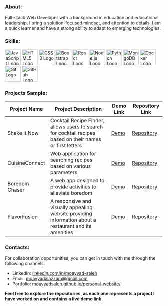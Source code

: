 ### About:
Full-stack Web Developer with a background in education and educational leadership, I bring a solution-focused mindset, and attention to details. I am a quick learner and have a strong ability to adapt to emerging technologies.
### Skills:
<div>
  <img src="https://upload.wikimedia.org/wikipedia/commons/thumb/6/6a/JavaScript-logo.png/200px-JavaScript-logo.png" alt="JavaScript Logo" width="50" height="50" />
  <img src="https://upload.wikimedia.org/wikipedia/commons/thumb/6/61/HTML5_logo_and_wordmark.svg/800px-HTML5_logo_and_wordmark.svg.png" alt="HTML5 Logo" width="50" height="50" />
  <img src="https://upload.wikimedia.org/wikipedia/commons/d/d5/CSS3_logo_and_wordmark.svg" alt="CSS3 Logo" width="50" height="50" />
  <img src="https://upload.wikimedia.org/wikipedia/commons/thumb/b/b2/Bootstrap_logo.svg/1200px-Bootstrap_logo.svg.png" alt="Bootstrap Logo" width="50" height="50" />
  <img src="https://upload.wikimedia.org/wikipedia/commons/thumb/a/a7/React-icon.svg/1200px-React-icon.svg.png" alt="React Logo" width="50" height="50" />
    <img src="https://upload.wikimedia.org/wikipedia/commons/thumb/d/d9/Node.js_logo.svg/1200px-Node.js_logo.svg.png" alt="Node.js Logo" width="50" height="50" />
  <img src="https://cdn-images-1.medium.com/max/871/1*d2zLEjERsrs1Rzk_95QU9A.png" alt="Python Logo" width="50" height="50" />
  <img src="https://upload.wikimedia.org/wikipedia/commons/thumb/9/93/MongoDB_Logo.svg/2560px-MongoDB_Logo.svg.png" alt="MongoDB Logo" width="50" height="50" />
  <img src="https://miro.medium.com/v2/resize:fit:1050/1*acfAKaDI7uv5GyFnJmiPhA.png" alt="Docker Logo" width="50" height="50" />
  <img src="https://upload.wikimedia.org/wikipedia/commons/thumb/3/3f/Git_icon.svg/2000px-Git_icon.svg.png" alt="Git Logo" width="50" height="50" />
  <img src="https://upload.wikimedia.org/wikipedia/commons/thumb/9/91/Octicons-mark-github.svg/2000px-Octicons-mark-github.svg.png" alt="GitHub Logo" width="50" height="50" />
</div>

### **Projects Sample:**

| Project Name         | Project Description                                                                                                         | Demo Link                                            | Repository Link                                               |
|----------------------|-----------------------------------------------------------------------------------------------------------------------------|------------------------------------------------------|---------------------------------------------------------------|
| Shake It Now         | Cocktail Recipe Finder, allows users to search for cocktail recipes based on their names or first letters             | [Demo](https://shakeitnow-9a83bc5ee7b3.herokuapp.com) | [Repository](https://github.com/moayyadsaleh/shake-it-now)   |
| CuisineConnect       | Web application for searching recipes based on various parameters                                                          | [Demo](https://guarded-beyond-18137-3e79800ee5ec.herokuapp.com) | [Repository](https://github.com/moayyadsaleh/cuisine-connect) |
| Boredom Chaser       | A web app designed to provide activities to alleviate boredom                                                       | [Demo](https://rocky-fjord-05045-0c5be76abaaa.herokuapp.com) | [Repository](https://github.com/moayyadsaleh/boredom-chaser) |
| FlavorFusion         | A responsive and visually appealing website providing information about a restaurant and its amenities                  | [Demo](https://moayyadsaleh.github.io/restaurant-website-template/) | [Repository](https://github.com/moayyadsaleh/restaurant-website-template) |

### Contacts:

For collaboration opportunities, you can get in touch with me through the following channels:
- LinkedIn: [linkedin.com/in/moayyad-saleh](https://www.linkedin.com/in/moayyad-saleh/)
- Email: moayyadalazzam@gmail.com
- Portfolio: [moayyadsaleh.github.io/personal-website/](https://moayyadsaleh.github.io/personal-website/)


**Feel free to explore the repositories, as each one represents a project I have worked on and contains a live demo link.**
